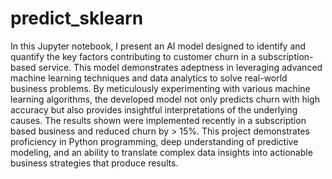 # predict_sklearn
In this Jupyter notebook, I present an AI model designed to identify and quantify the key factors contributing to customer churn in a subscription-based service. This model demonstrates adeptness in leveraging advanced machine learning techniques and data analytics to solve real-world business problems. By meticulously experimenting with various machine learning algorithms, the developed model not only predicts churn with high accuracy but also provides insightful interpretations of the underlying causes. The results shown were implemented recently in a subscription based business and reduced churn by > 15%. This project demonstrates proficiency in Python programming, deep understanding of predictive modeling, and an ability to translate complex data insights into actionable business strategies that produce results.
